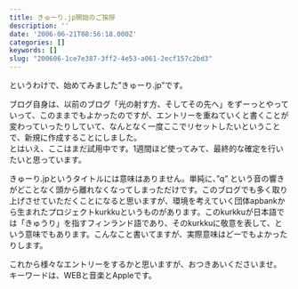 ```yaml
---
title: きゅーり.jp開始のご挨拶
description: ''
date: '2006-06-21T08:56:18.000Z'
categories: []
keywords: []
slug: "200606-1ce7e387-3ff2-4e53-a061-2ecf157c2bd3"
---
```

というわけで、始めてみました”きゅーり.jp”です。

ブログ自身は、以前のブログ「光の射す方、そしてその先へ」をずーっとやっていって、このままでもよかったのですが、エントリーを重ねていくと書くことが変わっていったりしていて、なんとなく一度ここでリセットしたいということで、新規に作成することにしました。  
とはいえ、ここはまだ試用中です。1週間ほど使ってみて、最終的な確定を行いたいと思っています。

きゅーり.jpというタイトルには意味はありません。単純に、”q” という音の響きがどことなく頭から離れなくなってしまっただけです。このブログでも多く取り上げさせていただくことになると思いますが、環境を考えていく団体apbankから生まれたプロジェクトkurkkuというものがあります。このkurkkuが日本語では「きゅうり」を指すフィンランド語であり、そのkurkkuに敬意を表して、という意味でもあります。こんなこと書いてますが、実際意味はどーでもよかったりします。

これから様々なエントリーをするかと思いますが、おつきあいくださいませ。  
キーワードは、WEBと音楽とAppleです。
